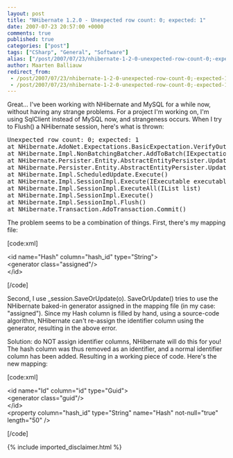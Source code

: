 ```yaml
---
layout: post
title: "NHibernate 1.2.0 - Unexpected row count: 0; expected: 1"
date: 2007-07-23 20:57:00 +0000
comments: true
published: true
categories: ["post"]
tags: ["CSharp", "General", "Software"]
alias: ["/post/2007/07/23/nhibernate-1-2-0-unexpected-row-count-0;-expected-1.aspx"]
author: Maarten Balliauw
redirect_from:
 - /post/2007/07/23/nhibernate-1-2-0-unexpected-row-count-0;-expected-1.aspx.html
 - /post/2007/07/23/nhibernate-1-2-0-unexpected-row-count-0;-expected-1.aspx.html
---
```

<p>
Great... I&#39;ve been working with NHibernate and MySQL for a while now, without having any strange problems. For a project I&#39;m working on, I&#39;m using SqlClient instead of MySQL now, and strangeness occurs. When I try to Flush() a NHibernate session, here&#39;s what is thrown:
</p>
<pre>
Unexpected row count: 0; expected: 1
at NHibernate.AdoNet.Expectations.BasicExpectation.VerifyOutcomeNonBatched(Int32 rowCount, IDbCommand statement)
at&nbsp;NHibernate.Impl.NonBatchingBatcher.AddToBatch(IExpectation expectation)
at NHibernate.Persister.Entity.AbstractEntityPersister.Update(Object id, Object[] fields, Object[] oldFields, Boolean[] includeProperty, Int32 j, Object oldVersion, Object obj, SqlCommandInfo sql, ISessionImplementor session)
at NHibernate.Persister.Entity.AbstractEntityPersister.Update(Object id, Object[] fields, Int32[] dirtyFields, Boolean hasDirtyCollection, Object[] oldFields, Object oldVersion, Object obj, ISessionImplementor session)
at NHibernate.Impl.ScheduledUpdate.Execute()
at NHibernate.Impl.SessionImpl.Execute(IExecutable executable)
at NHibernate.Impl.SessionImpl.ExecuteAll(IList list)
at NHibernate.Impl.SessionImpl.Execute()
at NHibernate.Impl.SessionImpl.Flush()
at NHibernate.Transaction.AdoTransaction.Commit()
</pre>
<p>
The problem seems to be a combination of things. First, there&#39;s my mapping file:
</p>
<p>
[code:xml]
</p>
<p>
&lt;id name=&quot;Hash&quot; column=&quot;hash_id&quot; type=&quot;String&quot;&gt;<br />
&lt;generator class=&quot;assigned&quot;/&gt;<br />
&lt;/id&gt;
</p>
<p>
[/code]
</p>
<p>
Second, I use _session.SaveOrUpdate(o). SaveOrUpdate() tries to use the NHibernate baked-in generator assigned in the mapping file (in my case: &quot;assigned&quot;). Since&nbsp;my Hash column is filled by hand, using a source-code algorithm, NHibernate can&#39;t re-assign the identifier column using the generator, resulting in the above error.
</p>
<p>
Solution: do NOT assign identifier columns, NHibernate will do this for you! The hash column was thus removed as an identifier, and a normal identifier column has been added. Resulting in a working piece of code. Here&#39;s the new mapping:
</p>
<p>
[code:xml]
</p>
<p>
&lt;id name=&quot;Id&quot; column=&quot;id&quot; type=&quot;Guid&quot;&gt;<br />
&lt;generator class=&quot;guid&quot;/&gt;<br />
&lt;/id&gt;<br />
&lt;property column=&quot;hash_id&quot; type=&quot;String&quot; name=&quot;Hash&quot; not-null=&quot;true&quot; length=&quot;50&quot; /&gt;
</p>
<p>
[/code]
</p>

{% include imported_disclaimer.html %}
